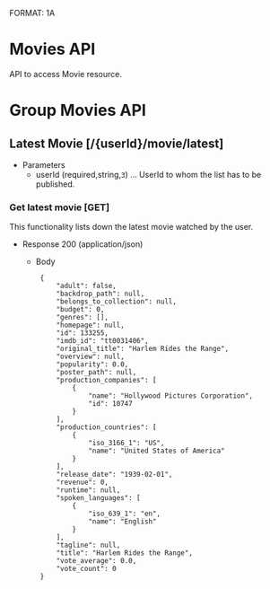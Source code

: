 FORMAT: 1A

# Movies API
API to access Movie resource.

# Group Movies API


##  Latest Movie [/{userId}/movie/latest]
+ Parameters
    + userId (required,string,`3`) ... UserId to whom the list has to be published.

### Get latest movie [GET]
This functionality lists down the latest movie watched by the user.

+ Response 200 (application/json)
    +  Body
    
            {
                "adult": false,
                "backdrop_path": null,
                "belongs_to_collection": null,
                "budget": 0,
                "genres": [],
                "homepage": null,
                "id": 133255,
                "imdb_id": "tt0031406",
                "original_title": "Harlem Rides the Range",
                "overview": null,
                "popularity": 0.0,
                "poster_path": null,
                "production_companies": [
                    {
                        "name": "Hollywood Pictures Corporation",
                        "id": 10747
                    }
                ],
                "production_countries": [
                    {
                        "iso_3166_1": "US",
                        "name": "United States of America"
                    }
                ],
                "release_date": "1939-02-01",
                "revenue": 0,
                "runtime": null,
                "spoken_languages": [
                    {
                        "iso_639_1": "en",
                        "name": "English"
                    }
                ],
                "tagline": null,
                "title": "Harlem Rides the Range",
                "vote_average": 0.0,
                "vote_count": 0
            }
